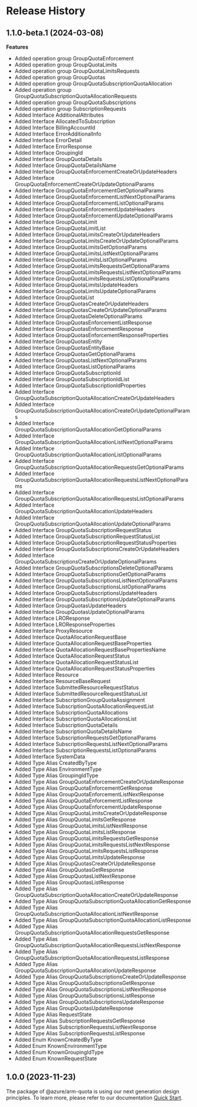 # Release History
    
## 1.1.0-beta.1 (2024-03-08)
    
**Features**

  - Added operation group GroupQuotaEnforcement
  - Added operation group GroupQuotaLimits
  - Added operation group GroupQuotaLimitsRequests
  - Added operation group GroupQuotas
  - Added operation group GroupQuotaSubscriptionQuotaAllocation
  - Added operation group GroupQuotaSubscriptionQuotaAllocationRequests
  - Added operation group GroupQuotaSubscriptions
  - Added operation group SubscriptionRequests
  - Added Interface AdditionalAttributes
  - Added Interface AllocatedToSubscription
  - Added Interface BillingAccountId
  - Added Interface ErrorAdditionalInfo
  - Added Interface ErrorDetail
  - Added Interface ErrorResponse
  - Added Interface GroupingId
  - Added Interface GroupQuotaDetails
  - Added Interface GroupQuotaDetailsName
  - Added Interface GroupQuotaEnforcementCreateOrUpdateHeaders
  - Added Interface GroupQuotaEnforcementCreateOrUpdateOptionalParams
  - Added Interface GroupQuotaEnforcementGetOptionalParams
  - Added Interface GroupQuotaEnforcementListNextOptionalParams
  - Added Interface GroupQuotaEnforcementListOptionalParams
  - Added Interface GroupQuotaEnforcementUpdateHeaders
  - Added Interface GroupQuotaEnforcementUpdateOptionalParams
  - Added Interface GroupQuotaLimit
  - Added Interface GroupQuotaLimitList
  - Added Interface GroupQuotaLimitsCreateOrUpdateHeaders
  - Added Interface GroupQuotaLimitsCreateOrUpdateOptionalParams
  - Added Interface GroupQuotaLimitsGetOptionalParams
  - Added Interface GroupQuotaLimitsListNextOptionalParams
  - Added Interface GroupQuotaLimitsListOptionalParams
  - Added Interface GroupQuotaLimitsRequestsGetOptionalParams
  - Added Interface GroupQuotaLimitsRequestsListNextOptionalParams
  - Added Interface GroupQuotaLimitsRequestsListOptionalParams
  - Added Interface GroupQuotaLimitsUpdateHeaders
  - Added Interface GroupQuotaLimitsUpdateOptionalParams
  - Added Interface GroupQuotaList
  - Added Interface GroupQuotasCreateOrUpdateHeaders
  - Added Interface GroupQuotasCreateOrUpdateOptionalParams
  - Added Interface GroupQuotasDeleteOptionalParams
  - Added Interface GroupQuotasEnforcementListResponse
  - Added Interface GroupQuotasEnforcementResponse
  - Added Interface GroupQuotasEnforcementResponseProperties
  - Added Interface GroupQuotasEntity
  - Added Interface GroupQuotasEntityBase
  - Added Interface GroupQuotasGetOptionalParams
  - Added Interface GroupQuotasListNextOptionalParams
  - Added Interface GroupQuotasListOptionalParams
  - Added Interface GroupQuotaSubscriptionId
  - Added Interface GroupQuotaSubscriptionIdList
  - Added Interface GroupQuotaSubscriptionIdProperties
  - Added Interface GroupQuotaSubscriptionQuotaAllocationCreateOrUpdateHeaders
  - Added Interface GroupQuotaSubscriptionQuotaAllocationCreateOrUpdateOptionalParams
  - Added Interface GroupQuotaSubscriptionQuotaAllocationGetOptionalParams
  - Added Interface GroupQuotaSubscriptionQuotaAllocationListNextOptionalParams
  - Added Interface GroupQuotaSubscriptionQuotaAllocationListOptionalParams
  - Added Interface GroupQuotaSubscriptionQuotaAllocationRequestsGetOptionalParams
  - Added Interface GroupQuotaSubscriptionQuotaAllocationRequestsListNextOptionalParams
  - Added Interface GroupQuotaSubscriptionQuotaAllocationRequestsListOptionalParams
  - Added Interface GroupQuotaSubscriptionQuotaAllocationUpdateHeaders
  - Added Interface GroupQuotaSubscriptionQuotaAllocationUpdateOptionalParams
  - Added Interface GroupQuotaSubscriptionRequestStatus
  - Added Interface GroupQuotaSubscriptionRequestStatusList
  - Added Interface GroupQuotaSubscriptionRequestStatusProperties
  - Added Interface GroupQuotaSubscriptionsCreateOrUpdateHeaders
  - Added Interface GroupQuotaSubscriptionsCreateOrUpdateOptionalParams
  - Added Interface GroupQuotaSubscriptionsDeleteOptionalParams
  - Added Interface GroupQuotaSubscriptionsGetOptionalParams
  - Added Interface GroupQuotaSubscriptionsListNextOptionalParams
  - Added Interface GroupQuotaSubscriptionsListOptionalParams
  - Added Interface GroupQuotaSubscriptionsUpdateHeaders
  - Added Interface GroupQuotaSubscriptionsUpdateOptionalParams
  - Added Interface GroupQuotasUpdateHeaders
  - Added Interface GroupQuotasUpdateOptionalParams
  - Added Interface LROResponse
  - Added Interface LROResponseProperties
  - Added Interface ProxyResource
  - Added Interface QuotaAllocationRequestBase
  - Added Interface QuotaAllocationRequestBaseProperties
  - Added Interface QuotaAllocationRequestBasePropertiesName
  - Added Interface QuotaAllocationRequestStatus
  - Added Interface QuotaAllocationRequestStatusList
  - Added Interface QuotaAllocationRequestStatusProperties
  - Added Interface Resource
  - Added Interface ResourceBaseRequest
  - Added Interface SubmittedResourceRequestStatus
  - Added Interface SubmittedResourceRequestStatusList
  - Added Interface SubscriptionGroupQuotaAssignment
  - Added Interface SubscriptionQuotaAllocationRequestList
  - Added Interface SubscriptionQuotaAllocations
  - Added Interface SubscriptionQuotaAllocationsList
  - Added Interface SubscriptionQuotaDetails
  - Added Interface SubscriptionQuotaDetailsName
  - Added Interface SubscriptionRequestsGetOptionalParams
  - Added Interface SubscriptionRequestsListNextOptionalParams
  - Added Interface SubscriptionRequestsListOptionalParams
  - Added Interface SystemData
  - Added Type Alias CreatedByType
  - Added Type Alias EnvironmentType
  - Added Type Alias GroupingIdType
  - Added Type Alias GroupQuotaEnforcementCreateOrUpdateResponse
  - Added Type Alias GroupQuotaEnforcementGetResponse
  - Added Type Alias GroupQuotaEnforcementListNextResponse
  - Added Type Alias GroupQuotaEnforcementListResponse
  - Added Type Alias GroupQuotaEnforcementUpdateResponse
  - Added Type Alias GroupQuotaLimitsCreateOrUpdateResponse
  - Added Type Alias GroupQuotaLimitsGetResponse
  - Added Type Alias GroupQuotaLimitsListNextResponse
  - Added Type Alias GroupQuotaLimitsListResponse
  - Added Type Alias GroupQuotaLimitsRequestsGetResponse
  - Added Type Alias GroupQuotaLimitsRequestsListNextResponse
  - Added Type Alias GroupQuotaLimitsRequestsListResponse
  - Added Type Alias GroupQuotaLimitsUpdateResponse
  - Added Type Alias GroupQuotasCreateOrUpdateResponse
  - Added Type Alias GroupQuotasGetResponse
  - Added Type Alias GroupQuotasListNextResponse
  - Added Type Alias GroupQuotasListResponse
  - Added Type Alias GroupQuotaSubscriptionQuotaAllocationCreateOrUpdateResponse
  - Added Type Alias GroupQuotaSubscriptionQuotaAllocationGetResponse
  - Added Type Alias GroupQuotaSubscriptionQuotaAllocationListNextResponse
  - Added Type Alias GroupQuotaSubscriptionQuotaAllocationListResponse
  - Added Type Alias GroupQuotaSubscriptionQuotaAllocationRequestsGetResponse
  - Added Type Alias GroupQuotaSubscriptionQuotaAllocationRequestsListNextResponse
  - Added Type Alias GroupQuotaSubscriptionQuotaAllocationRequestsListResponse
  - Added Type Alias GroupQuotaSubscriptionQuotaAllocationUpdateResponse
  - Added Type Alias GroupQuotaSubscriptionsCreateOrUpdateResponse
  - Added Type Alias GroupQuotaSubscriptionsGetResponse
  - Added Type Alias GroupQuotaSubscriptionsListNextResponse
  - Added Type Alias GroupQuotaSubscriptionsListResponse
  - Added Type Alias GroupQuotaSubscriptionsUpdateResponse
  - Added Type Alias GroupQuotasUpdateResponse
  - Added Type Alias RequestState
  - Added Type Alias SubscriptionRequestsGetResponse
  - Added Type Alias SubscriptionRequestsListNextResponse
  - Added Type Alias SubscriptionRequestsListResponse
  - Added Enum KnownCreatedByType
  - Added Enum KnownEnvironmentType
  - Added Enum KnownGroupingIdType
  - Added Enum KnownRequestState
    
    
## 1.0.0 (2023-11-23)

The package of @azure/arm-quota is using our next generation design principles. To learn more, please refer to our documentation [Quick Start](https://aka.ms/js-track2-quickstart).
